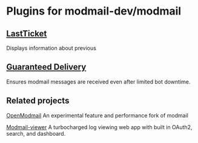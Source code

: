 # Plugins for modmail-dev/modmail

## [LastTicket](/LastTicket/)

Displays information about previous

## [Guaranteed Delivery](/guaranteed_delivery/)

Ensures modmail messages are received even after limited bot downtime.

## Related projects

[OpenModmail](https://github.com/khakers/OpenModmail) An experimental feature and performance fork of modmail

[Modmail-viewer](https://github.com/khakers/modmail-viewer) A turbocharged log viewing web app with built in OAuth2, search, and dashboard.